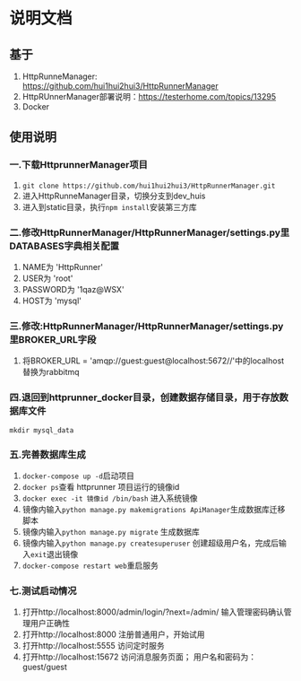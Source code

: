 # 说明文档
## 基于
1. HttpRunneManager: https://github.com/hui1hui2hui3/HttpRunnerManager
2. HttpRUnnerManager部署说明：https://testerhome.com/topics/13295
3. Docker

## 使用说明
### 一.下载HttprunnerManager项目
1. `git clone https://github.com/hui1hui2hui3/HttpRunnerManager.git`
2. 进入HttpRunneManager目录，切换分支到dev_huis
3. 进入到static目录，执行`npm install`安装第三方库
### 二.修改HttpRunnerManager/HttpRunnerManager/settings.py里DATABASES字典相关配置
1. NAME为 'HttpRunner' 
2. USER为 'root'
3. PASSWORD为 '1qaz@WSX'
4. HOST为 'mysql'
### 三.修改:HttpRunnerManager/HttpRunnerManager/settings.py里BROKER_URL字段
1. 将BROKER_URL = 'amqp://guest:guest@localhost:5672//'中的localhost替换为rabbitmq
### 四.退回到httprunner_docker目录，创建数据存储目录，用于存放数据库文件
`mkdir mysql_data`
### 五.完善数据库生成
1. `docker-compose up -d`启动项目
2. `docker ps`查看 httprunner 项目运行的镜像id
3. `docker exec -it 镜像id /bin/bash` 进入系统镜像
4. 镜像内输入`python manage.py makemigrations ApiManager`生成数据库迁移脚本
5. 镜像内输入`python manage.py migrate` 生成数据库
6. 镜像内输入`python manage.py createsuperuser` 创建超级用户名，完成后输入`exit`退出镜像
7. `docker-compose restart web`重启服务
### 七.测试启动情况
1. 打开http://localhost:8000/admin/login/?next=/admin/ 输入管理密码确认管理用户正确性
2. 打开http://localhost:8000 注册普通用户，开始试用
3. 打开http://localhost:5555 访问定时服务
4. 打开http://localhost:15672 访问消息服务页面； 用户名和密码为： guest/guest


